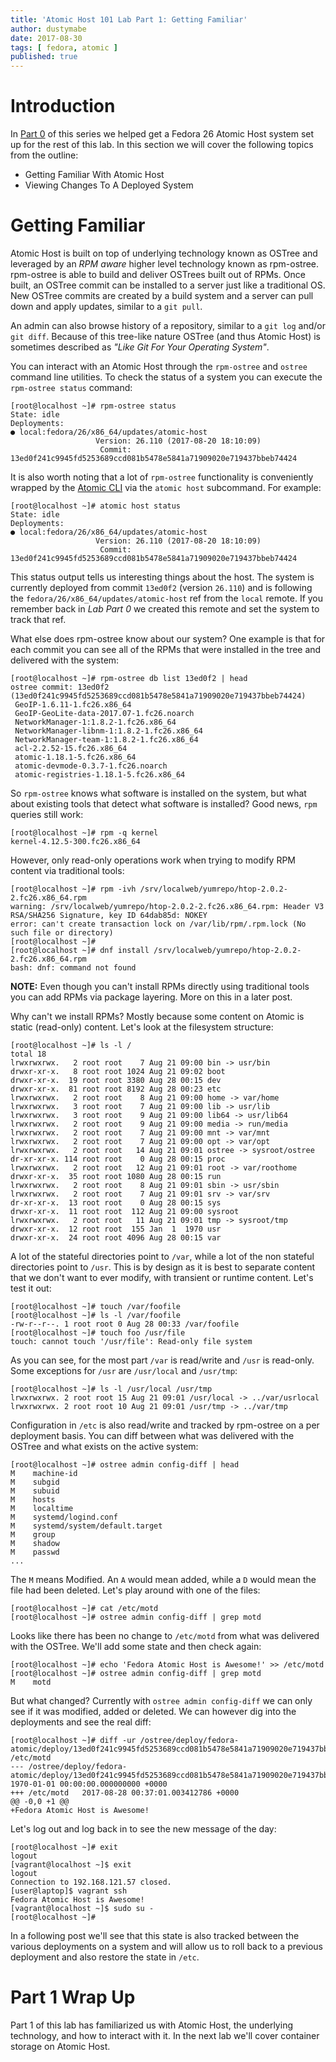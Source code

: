 ```yaml
---
title: 'Atomic Host 101 Lab Part 1: Getting Familiar'
author: dustymabe
date: 2017-08-30
tags: [ fedora, atomic ]
published: true
---
```


# Introduction

In [Part 0](/2017/08/29/atomic-host-101-lab-part-0-preparation/)
of this series we helped get a Fedora 26 Atomic Host system set up 
for the rest of this lab. In this section we will cover the 
following topics from the outline:

- Getting Familiar With Atomic Host
- Viewing Changes To A Deployed System

# Getting Familiar

Atomic Host is built on top of underlying technology known as OSTree 
and leveraged by an *RPM aware* higher level technology known as rpm-ostree.
rpm-ostree is able to build and deliver OSTrees built out of RPMs.
Once built, an OSTree commit can be installed to a server just like
a traditional OS. New OSTree commits are created by a build system and 
a server can pull down and apply updates, similar to a `git pull`.

An admin can also browse history of a repository, similar to a
`git log` and/or `git diff`. Because of this tree-like nature 
OSTree (and thus Atomic Host) is sometimes described as
*"Like Git For Your Operating System"*.

You can interact with an Atomic Host through the
`rpm-ostree` and `ostree` command line utilities. To check the
status of a system you can execute the `rpm-ostree status` command:

```nohighlight
[root@localhost ~]# rpm-ostree status
State: idle
Deployments:
● local:fedora/26/x86_64/updates/atomic-host
                   Version: 26.110 (2017-08-20 18:10:09)
                    Commit: 13ed0f241c9945fd5253689ccd081b5478e5841a71909020e719437bbeb74424
```

It is also worth noting that a lot of `rpm-ostree` functionality is conveniently
wrapped by the [Atomic CLI](https://github.com/projectatomic/atomic)
via the `atomic host` subcommand. For example:

```nohighlight
[root@localhost ~]# atomic host status
State: idle
Deployments:
● local:fedora/26/x86_64/updates/atomic-host
                   Version: 26.110 (2017-08-20 18:10:09)
                    Commit: 13ed0f241c9945fd5253689ccd081b5478e5841a71909020e719437bbeb74424
```

This status output tells us interesting things about the host.
The system is currently deployed from commit `13ed0f2` (version `26.110`)
and is following the `fedora/26/x86_64/updates/atomic-host` ref
from the `local` remote. If you remember back in *Lab Part 0* we created
this remote and set the system to track that ref.


What else does rpm-ostree know about our system? One example is that
for each commit you can see all of the RPMs that were installed in the
tree and delivered with the system:

```nohighlight
[root@localhost ~]# rpm-ostree db list 13ed0f2 | head
ostree commit: 13ed0f2 (13ed0f241c9945fd5253689ccd081b5478e5841a71909020e719437bbeb74424)
 GeoIP-1.6.11-1.fc26.x86_64
 GeoIP-GeoLite-data-2017.07-1.fc26.noarch
 NetworkManager-1:1.8.2-1.fc26.x86_64
 NetworkManager-libnm-1:1.8.2-1.fc26.x86_64
 NetworkManager-team-1:1.8.2-1.fc26.x86_64
 acl-2.2.52-15.fc26.x86_64
 atomic-1.18.1-5.fc26.x86_64
 atomic-devmode-0.3.7-1.fc26.noarch
 atomic-registries-1.18.1-5.fc26.x86_64
```

So `rpm-ostree` knows what software is installed on the system, but
what about existing tools that detect what software is installed? 
Good news, `rpm` queries still work:

```nohighlight
[root@localhost ~]# rpm -q kernel
kernel-4.12.5-300.fc26.x86_64
```

However, only read-only operations work when trying to modify RPM
content via traditional tools:

```nohighlight
[root@localhost ~]# rpm -ivh /srv/localweb/yumrepo/htop-2.0.2-2.fc26.x86_64.rpm
warning: /srv/localweb/yumrepo/htop-2.0.2-2.fc26.x86_64.rpm: Header V3 RSA/SHA256 Signature, key ID 64dab85d: NOKEY
error: can't create transaction lock on /var/lib/rpm/.rpm.lock (No such file or directory)
[root@localhost ~]#
[root@localhost ~]# dnf install /srv/localweb/yumrepo/htop-2.0.2-2.fc26.x86_64.rpm
bash: dnf: command not found
```

**NOTE:** Even though you can't install RPMs directly using traditional tools you can
          add RPMs via package layering. More on this in a later post.

Why can't we install RPMs? Mostly because some content on Atomic is
static (read-only) content. Let's look at the filesystem structure:

```nohighlight
[root@localhost ~]# ls -l /
total 18
lrwxrwxrwx.   2 root root    7 Aug 21 09:00 bin -> usr/bin
drwxr-xr-x.   8 root root 1024 Aug 21 09:02 boot
drwxr-xr-x.  19 root root 3380 Aug 28 00:15 dev
drwxr-xr-x.  81 root root 8192 Aug 28 00:23 etc
lrwxrwxrwx.   2 root root    8 Aug 21 09:00 home -> var/home
lrwxrwxrwx.   3 root root    7 Aug 21 09:00 lib -> usr/lib
lrwxrwxrwx.   3 root root    9 Aug 21 09:00 lib64 -> usr/lib64
lrwxrwxrwx.   2 root root    9 Aug 21 09:00 media -> run/media
lrwxrwxrwx.   2 root root    7 Aug 21 09:00 mnt -> var/mnt
lrwxrwxrwx.   2 root root    7 Aug 21 09:00 opt -> var/opt
lrwxrwxrwx.   2 root root   14 Aug 21 09:01 ostree -> sysroot/ostree
dr-xr-xr-x. 114 root root    0 Aug 28 00:15 proc
lrwxrwxrwx.   2 root root   12 Aug 21 09:01 root -> var/roothome
drwxr-xr-x.  35 root root 1080 Aug 28 00:15 run
lrwxrwxrwx.   2 root root    8 Aug 21 09:01 sbin -> usr/sbin
lrwxrwxrwx.   2 root root    7 Aug 21 09:01 srv -> var/srv
dr-xr-xr-x.  13 root root    0 Aug 28 00:15 sys
drwxr-xr-x.  11 root root  112 Aug 21 09:00 sysroot
lrwxrwxrwx.   2 root root   11 Aug 21 09:01 tmp -> sysroot/tmp
drwxr-xr-x.  12 root root  155 Jan  1  1970 usr
drwxr-xr-x.  24 root root 4096 Aug 28 00:15 var
```

A lot of the stateful directories point to `/var`, while a lot
of the non stateful directories point to `/usr`. This is by design
as it is best to separate content that we don't want to ever modify,
with transient or runtime content. Let's test it out:

```nohighlight
[root@localhost ~]# touch /var/foofile
[root@localhost ~]# ls -l /var/foofile
-rw-r--r--. 1 root root 0 Aug 28 00:33 /var/foofile
[root@localhost ~]# touch foo /usr/file
touch: cannot touch '/usr/file': Read-only file system
```

As you can see, for the most part `/var` is read/write and `/usr` is read-only.
Some exceptions for `/usr` are `/usr/local` and `/usr/tmp`:

```nohighlight
[root@localhost ~]# ls -l /usr/local /usr/tmp
lrwxrwxrwx. 2 root root 15 Aug 21 09:01 /usr/local -> ../var/usrlocal
lrwxrwxrwx. 2 root root 10 Aug 21 09:01 /usr/tmp -> ../var/tmp
```

Configuration in `/etc` is also read/write and tracked by rpm-ostree on a
per deployment basis. You can diff between what was delivered with the
OSTree and what exists on the active system:

```nohighlight
[root@localhost ~]# ostree admin config-diff | head
M    machine-id
M    subgid
M    subuid
M    hosts
M    localtime
M    systemd/logind.conf
M    systemd/system/default.target
M    group
M    shadow
M    passwd
...
```

The `M` means Modified. An `A` would mean added, while a `D` would
mean the file had been deleted. Let's play around with one of the files:

```nohighlight
[root@localhost ~]# cat /etc/motd
[root@localhost ~]# ostree admin config-diff | grep motd
```

Looks like there has been no change to `/etc/motd` from what was
delivered with the OSTree. We'll add some state and then check again:

```nohighlight
[root@localhost ~]# echo 'Fedora Atomic Host is Awesome!' >> /etc/motd
[root@localhost ~]# ostree admin config-diff | grep motd
M    motd
```

But what changed? Currently with `ostree admin config-diff` we can only
see if it was modified, added or deleted. We can however dig into the
deployments and see the real diff:

```nohighlight
[root@localhost ~]# diff -ur /ostree/deploy/fedora-atomic/deploy/13ed0f241c9945fd5253689ccd081b5478e5841a71909020e719437bbeb74424.0/usr/etc/motd /etc/motd
--- /ostree/deploy/fedora-atomic/deploy/13ed0f241c9945fd5253689ccd081b5478e5841a71909020e719437bbeb74424.0/usr/etc/motd 1970-01-01 00:00:00.000000000 +0000
+++ /etc/motd   2017-08-28 00:37:01.003412786 +0000
@@ -0,0 +1 @@
+Fedora Atomic Host is Awesome!
```

Let's log out and log back in to see the new message of the day:

```nohighlight
[root@localhost ~]# exit
logout
[vagrant@localhost ~]$ exit
logout
Connection to 192.168.121.57 closed.
[user@laptop]$ vagrant ssh
Fedora Atomic Host is Awesome!
[vagrant@localhost ~]$ sudo su -
[root@localhost ~]#
```

In a following post we'll see that this state is also tracked between the various
deployments on a system and will allow us to roll back to a previous
deployment and also restore the state in `/etc`.

# Part 1 Wrap Up

Part 1 of this lab has familiarized us with Atomic Host, the
underlying technology, and how to interact with it. In the next lab
we'll cover container storage on Atomic Host.

